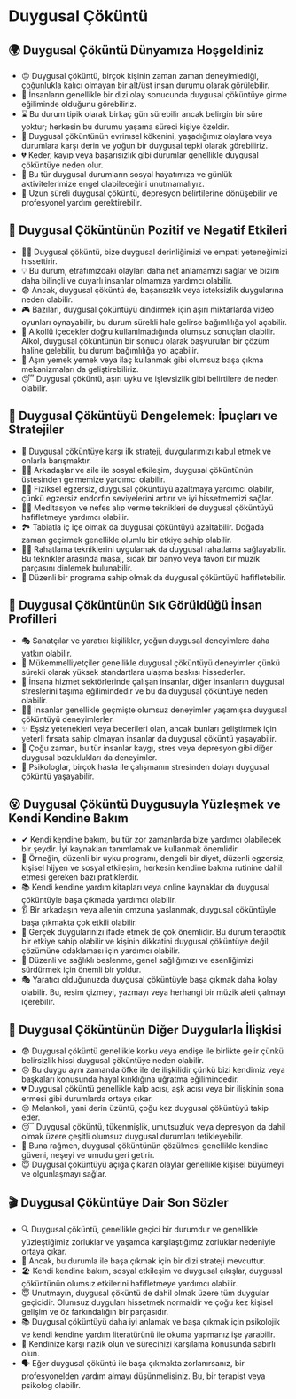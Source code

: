# Duygusal Çöküntü

## 🌍 Duygusal Çöküntü Dünyamıza Hoşgeldiniz

* 😔 Duygusal çöküntü, birçok kişinin zaman zaman deneyimlediği, çoğunlukla kalıcı olmayan bir alt/üst insan durumu olarak görülebilir.
* 🧠 İnsanların genellikle bir dizi olay sonucunda duygusal çöküntüye girme eğiliminde olduğunu görebiliriz.
* ⌛ Bu durum tipik olarak birkaç gün sürebilir ancak belirgin bir süre yoktur; herkesin bu durumu yaşama süreci kişiye özeldir.
* 🌳 Duygusal çöküntünün evrimsel kökenini, yaşadığımız olaylara veya durumlara karşı derin ve yoğun bir duygusal tepki olarak görebiliriz.
* 💔 Keder, kayıp veya başarısızlık gibi durumlar genellikle duygusal çöküntüye neden olur.
* 👫 Bu tür duygusal durumların sosyal hayatımıza ve günlük aktivitelerimize engel olabileceğini unutmamalıyız.
* 🛌 Uzun süreli duygusal çöküntü, depresyon belirtilerine dönüşebilir ve profesyonel yardım gerektirebilir.

## 💫 Duygusal Çöküntünün Pozitif ve Negatif Etkileri

* 🧘‍♀️ Duygusal çöküntü, bize duygusal derinliğimizi ve empati yeteneğimizi hissettirir.
* 💡 Bu durum, etrafımızdaki olayları daha net anlamamızı sağlar ve bizim daha bilinçli ve duyarlı insanlar olmamıza yardımcı olabilir.
* 😨 Ancak, duygusal çöküntü de, başarısızlık veya isteksizlik duygularına neden olabilir.
* 🎮 Bazıları, duygusal çöküntüyü dindirmek için aşırı miktarlarda video oyunları oynayabilir, bu durum sürekli hale gelirse bağımlılığa yol açabilir.
* 🍻 Alkollü içecekler doğru kullanılmadığında olumsuz sonuçları olabilir. Alkol, duygusal çöküntünün bir sonucu olarak başvurulan bir çözüm haline gelebilir, bu durum bağımlılığa yol açabilir.
* 💊 Aşırı yemek yemek veya ilaç kullanmak gibi olumsuz başa çıkma mekanizmaları da geliştirebiliriz.
* 😴 Duygusal çöküntü, aşırı uyku ve işlevsizlik gibi belirtilere de neden olabilir.

## 🚀 Duygusal Çöküntüyü Dengelemek: İpuçları ve Stratejiler

* 🍃 Duygusal çöküntüye karşı ilk strateji, duygularımızı kabul etmek ve onlarla barışmaktır.
* 👯‍♀️ Arkadaşlar ve aile ile sosyal etkileşim, duygusal çöküntünün üstesinden gelmemize yardımcı olabilir.
* 🏋‍♀️ Fiziksel egzersiz, duygusal çöküntüyü azaltmaya yardımcı olabilir, çünkü egzersiz endorfin seviyelerini artırır ve iyi hissetmemizi sağlar.
* 🧘‍♀️ Meditasyon ve nefes alıp verme teknikleri de duygusal çöküntüyü hafifletmeye yardımcı olabilir.
* 🏞 Tabiatla iç içe olmak da duygusal çöküntüyü azaltabilir. Doğada zaman geçirmek genellikle olumlu bir etkiye sahip olabilir.
* 💆‍♀️ Rahatlama tekniklerini uygulamak da duygusal rahatlama sağlayabilir. Bu teknikler arasında masaj, sıcak bir banyo veya favori bir müzik parçasını dinlemek bulunabilir.
* 📅 Düzenli bir programa sahip olmak da duygusal çöküntüyü hafifletebilir.

## 🔎 Duygusal Çöküntünün Sık Görüldüğü İnsan Profilleri

* 🎭 Sanatçılar ve yaratıcı kişilikler, yoğun duygusal deneyimlere daha yatkın olabilir.
* 🧪 Mükemmelliyetçiler genellikle duygusal çöküntüyü deneyimler çünkü sürekli olarak yüksek standartlara ulaşma baskısı hissederler.
* 👥 İnsana hizmet sektörlerinde çalışan insanlar, diğer insanların duygusal streslerini taşıma eğilimindedir ve bu da duygusal çöküntüye neden olabilir.
* 👩‍💼 İnsanlar genellikle geçmişte olumsuz deneyimler yaşamışsa duygusal çöküntüyü deneyimlerler.
* ✨ Eşsiz yetenekleri veya becerileri olan, ancak bunları geliştirmek için yeterli fırsata sahip olmayan insanlar da duygusal çöküntü yaşayabilir.
* 🧩 Çoğu zaman, bu tür insanlar kaygı, stres veya depresyon gibi diğer duygusal bozuklukları da deneyimler.
* 🥼 Psikologlar, birçok hasta ile çalışmanın stresinden dolayı duygusal çöküntü yaşayabilir.

## 😮 Duygusal Çöküntü Duygusuyla Yüzleşmek ve Kendi Kendine Bakım

* ✔ Kendi kendine bakım, bu tür zor zamanlarda bize yardımcı olabilecek bir şeydir. İyi kaynakları tanımlamak ve kullanmak önemlidir.
* 🚿 Örneğin, düzenli bir uyku programı, dengeli bir diyet, düzenli egzersiz, kişisel hijyen ve sosyal etkileşim, herkesin kendine bakma rutinine dahil etmesi gereken bazı pratiklerdir.
* 📚 Kendi kendine yardım kitapları veya online kaynaklar da duygusal çöküntüyle başa çıkmada yardımcı olabilir.
* 👂 Bir arkadaşın veya ailenin omzuna yaslanmak, duygusal çöküntüyle başa çıkmakta çok etkili olabilir.
* 💬 Gerçek duygularınızı ifade etmek de çok önemlidir. Bu durum terapötik bir etkiye sahip olabilir ve kişinin dikkatini duygusal çöküntüye değil, çözümüne odaklaması için yardımcı olabilir.
* 🥦 Düzenli ve sağlıklı beslenme, genel sağlığımızı ve esenliğimizi sürdürmek için önemli bir yoldur.
* 🎭 Yaratıcı olduğunuzda duygusal çöküntüyle başa çıkmak daha kolay olabilir. Bu, resim çizmeyi, yazmayı veya herhangi bir müzik aleti çalmayı içerebilir.

## 💓 Duygusal Çöküntünün Diğer Duygularla İlişkisi

* 😨 Duygusal çöküntü genellikle korku veya endişe ile birlikte gelir çünkü belirsizlik hissi duygusal çöküntüye neden olabilir.
* 😠 Bu duygu aynı zamanda öfke ile de ilişkilidir çünkü bizi kendimiz veya başkaları konusunda hayal kırıklığına uğratma eğilimindedir.
* 💔 Duygusal çöküntü genellikle kalp acısı, aşk acısı veya bir ilişkinin sona ermesi gibi durumlarda ortaya çıkar.
* 😔 Melankoli, yani derin üzüntü, çoğu kez duygusal çöküntüyü takip eder.
* 😴 Duygusal çöküntü, tükenmişlik, umutsuzluk veya depresyon da dahil olmak üzere çeşitli olumsuz duygusal durumları tetikleyebilir.
* 🌈 Buna rağmen, duygusal çöküntünün çözülmesi genellikle kendine güveni, neşeyi ve umudu geri getirir.
* 😇 Duygusal çöküntüyü açığa çıkaran olaylar genellikle kişisel büyümeyi ve olgunlaşmayı sağlar.

## 🎬 Duygusal Çöküntüye Dair Son Sözler

* 🔍 Duygusal çöküntü, genellikle geçici bir durumdur ve genellikle yüzleştiğimiz zorluklar ve yaşamda karşılaştığımız zorluklar nedeniyle ortaya çıkar.
* 👣 Ancak, bu durumla ile başa çıkmak için bir dizi strateji mevcuttur.
* 🏖 Kendi kendine bakım, sosyal etkileşim ve duygusal çıkışlar, duygusal çöküntünün olumsız etkilerini hafifletmeye yardımcı olabilir.
* 😇 Unutmayın, duygusal çöküntü de dahil olmak üzere tüm duygular geçicidir. Olumsuz duyguları hissetmek normaldir ve çoğu kez kişisel gelişim ve öz farkındalığın bir parçasıdır.
* 📚 Duygusal çöküntüyü daha iyi anlamak ve başa çıkmak için psikolojik ve kendi kendine yardım literatürünü ile okuma yapmanız işe yarabilir.
* 🙏 Kendinize karşı nazik olun ve sürecinizi karşılama konusunda sabırlı olun.
* 🗣 Eğer duygusal çöküntü ile başa çıkmakta zorlanırsanız, bir profesyonelden yardım almayı düşünmelisiniz. Bu, bir terapist veya psikolog olabilir.

